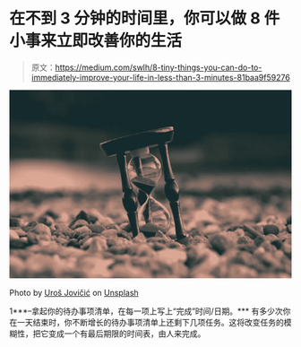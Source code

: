 # 在不到 3 分钟的时间里，你可以做 8 件小事来立即改善你的生活

> 原文：<https://medium.com/swlh/8-tiny-things-you-can-do-to-immediately-improve-your-life-in-less-than-3-minutes-81baa9f59276>

![](img/38c649933af7d904b88bb683ae55ac57.png)

Photo by [Uroš Jovičić](https://unsplash.com/photos/BXOXnQ26B7o?utm_source=unsplash&utm_medium=referral&utm_content=creditCopyText) on [Unsplash](https://unsplash.com/search/photos/time?utm_source=unsplash&utm_medium=referral&utm_content=creditCopyText)

1***–拿起你的待办事项清单，在每一项上写上“完成”时间/日期。*** 有多少次你在一天结束时，你不断增长的待办事项清单上还剩下几项任务。这将改变任务的模糊性，把它变成一个有最后期限的时间表，由人来完成。